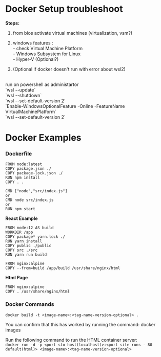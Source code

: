 # Docker Setup troubleshoot

**Steps:**
1. from bios activate virtual machines (virtualization, vsm?)
2. windows features :
<br> - check Virtual Machine Platform
<br> - Windows Subsystem for Linux
<br> - Hyper-V (Optional?)

3. (Optional if docker doesn't run with error about wsl2) 
<br>
run on powershell as administartor 
<br>
`wsl --update`
<br>
`wsl --shutdown`
<br>
`wsl --set-default-version 2`
<br>
`Enable-WindowsOptionalFeature -Online -FeatureName VirtualMachinePlatform`
<br>
`wsl --set-default-version 2`

# Docker Examples

### **Dockerfile**
```
FROM node:latest
COPY package.json ./
COPY package-lock.json ./
RUN npm install
COPY . .

CMD ["node","src/index.js"]
or 
CMD node src/index.js
or
RUN npm start
```
**React Example**

```
FROM node:12 AS build
WORKDIR /app
COPY package* yarn.lock ./
RUN yarn install
COPY public ./public
COPY src ./src
RUN yarn run build

FROM nginx:alpine
COPY --from=build /app/build /usr/share/nginx/html
```

**Html Page**
```
FROM nginx:alpine
COPY . /usr/share/nginx/html
```

### Docker Commands

`docker build -t <image-name>:<tag-name-version-optional> .`

You can confirm that this has worked by running the command:
docker images

Run the following command to run the HTML container server:
<br>
`docker run -d -p <port sto host(localhost)>:<port site runs - 80 default(html)> <image-name>:<tag-name-version-optional>`
